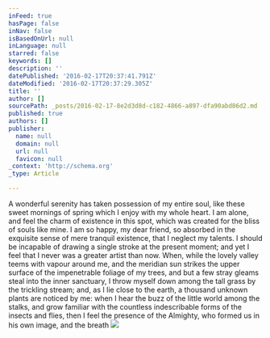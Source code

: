 ```yaml
---
inFeed: true
hasPage: false
inNav: false
isBasedOnUrl: null
inLanguage: null
starred: false
keywords: []
description: ''
datePublished: '2016-02-17T20:37:41.791Z'
dateModified: '2016-02-17T20:37:29.305Z'
title: ''
author: []
sourcePath: _posts/2016-02-17-8e2d3d8d-c182-4866-a897-dfa90abd86d2.md
published: true
authors: []
publisher:
  name: null
  domain: null
  url: null
  favicon: null
_context: 'http://schema.org'
_type: Article

---
```

A wonderful serenity has taken possession of my entire soul, like these sweet mornings of spring which I enjoy with my whole heart. I am alone, and feel the charm of existence in this spot, which was created for the bliss of souls like mine. I am so happy, my dear friend, so absorbed in the exquisite sense of mere tranquil existence, that I neglect my talents. I should be incapable of drawing a single stroke at the present moment; and yet I feel that I never was a greater artist than now. When, while the lovely valley teems with vapour around me, and the meridian sun strikes the upper surface of the impenetrable foliage of my trees, and but a few stray gleams steal into the inner sanctuary, I throw myself down among the tall grass by the trickling stream; and, as I lie close to the earth, a thousand unknown plants are noticed by me: when I hear the buzz of the little world among the stalks, and grow familiar with the countless indescribable forms of the insects and flies, then I feel the presence of the Almighty, who formed us in his own image, and the breath
![](https://the-grid-user-content.s3-us-west-2.amazonaws.com/a2f3b82a-3242-4a49-93a6-504bd3b4c858.jpg)